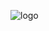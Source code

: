 ![logo](https://user-images.githubusercontent.com/76147992/113659398-e4c4b400-96dc-11eb-84f1-4cb935fb9c3e.png)
